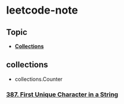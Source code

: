 # leetcode-note

## Topic
- [**Collections**](#collections)

## collections
- collections.Counter
### [387\. First Unique Character in a String](https://leetcode.com/problems/first-unique-character-in-a-string/)

